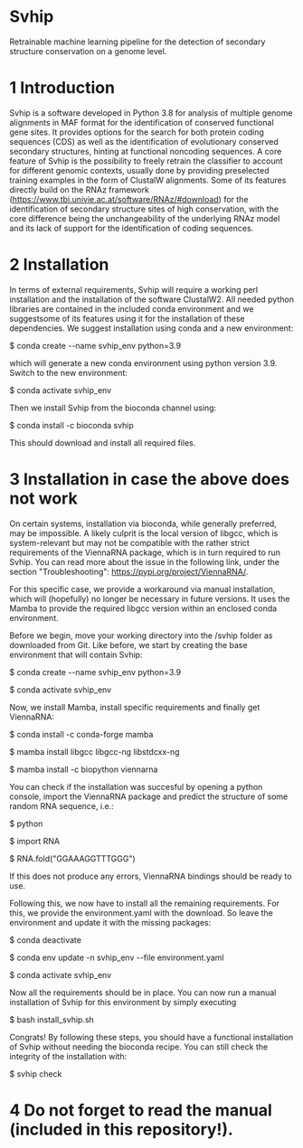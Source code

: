 # Svhip
Retrainable machine learning pipeline for the detection of secondary structure conservation on a genome level.

# 1 Introduction
Svhip is a software developed in Python 3.8 for analysis of multiple genome
alignments in MAF format for the identification of conserved functional gene
sites. It provides options for the search for both protein coding sequences
(CDS) as well as the identification of evolutionary conserved secondary structures, hinting at functional 
noncoding sequences. A core feature of Svhip is
the possibility to freely retrain the classifier to account for different genomic
contexts, usually done by providing preselected training examples in the form
of ClustalW alignments. Some of its features directly build on the RNAz
framework (https://www.tbi.univie.ac.at/software/RNAz/#download) for the
identification of secondary structure sites of high conservation, with the core
difference being the unchangeability of the underlying RNAz model and its
lack of support for the identification of coding sequences.

# 2 Installation
In terms of external requirements, Svhip will require a working perl 
installation and the installation of the software ClustalW2. All needed python
libraries are contained in the included conda environment and we suggestsome of its features
using it for the installation of these dependencies. We suggest installation
using conda and a new environment:

$ conda create --name svhip_env python=3.9

which will generate a new conda environment using python version 3.9.
Switch to the new environment:

$ conda activate svhip_env

Then we install Svhip from the bioconda channel using:

$ conda install -c bioconda svhip

This should download and install all required files.

# 3 Installation in case the above does not work
On certain systems, installation via bioconda, while generally preferred, may be impossible. 
A likely culprit is the local version of libgcc, which is system-relevant but may
not be compatible with the rather strict requirements of the ViennaRNA package, which is
in turn required to run Svhip. You can read more about the issue in the following link,
under the section "Troubleshooting": https://pypi.org/project/ViennaRNA/.

For this specific case, we provide a workaround via manual installation, which will
(hopefully) no longer be necessary in future versions. It uses the Mamba to 
provide the required libgcc version within an enclosed conda environment. 

Before we begin, move your working directory into the /svhip folder as downloaded 
from Git.
Like before, we start by creating the base environment that will contain Svhip:

$ conda create --name svhip_env python=3.9

$ conda activate svhip_env

Now, we install Mamba, install specific requirements and finally get ViennaRNA:

$ conda install -c conda-forge mamba

$ mamba install libgcc libgcc-ng libstdcxx-ng

$ mamba install -c biopython viennarna

You can check if the installation was succesful by opening a python console,
import the ViennaRNA package and predict the structure of some random RNA sequence, i.e.:

$ python

$ import RNA

$ RNA.fold("GGAAAGGTTTGGG")

If this does not produce any errors, ViennaRNA bindings should be ready to use.

Following this, we now have to install all the remaining requirements. For this, we provide 
the environment.yaml with the download. So leave the environment and update it 
with the missing packages:

$ conda deactivate

$ conda env update -n svhip_env --file environment.yaml

$ conda activate svhip_env

Now all the requirements should be in place. You can now run a manual installation of 
Svhip for this environment by simply executing 

$ bash install_svhip.sh

Congrats! By following these steps, you should have a functional installation of Svhip
without needing the bioconda recipe. You can still check the integrity of the installation
with:

$ svhip check


# 4  Do not forget to read the manual (included in this repository!).




